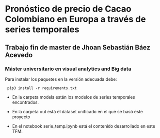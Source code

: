 # Pronóstico de precio de Cacao Colombiano en Europa a través de series temporales

## Trabajo fin de master de Jhoan Sebastián Báez Acevedo
### Máster universitario en visual analytics and Big data

Para instalar los paquetes en la versión adecuada debe:


```
 pip3 install -r requirements.txt 

```

- En la carpeta models están los modelos de series temporales encontrados.

- En la carpeta out está el dataset unificado en el que se basó este proyecto

- En el notebook serie_temp.ipynb está el contenido desarrollado en este TFM.